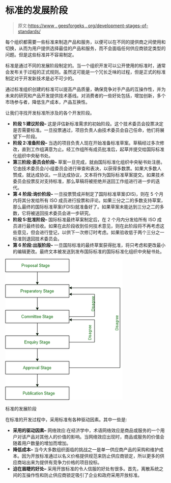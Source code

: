 # 标准的发展阶段

> 原文:[https://www . geesforgeks . org/development-stages-of-standards/](https://www.geeksforgeeks.org/development-stages-of-standards/)

每个组织都需要一些标准来制造产品和服务，以便可以在不同的提供商之间使用和切换，从而为用户提供选择最佳的产品和服务，而不会面临任何供应商锁定类型的问题。但是这些标准并不容易制定。

标准是通过不同的发展阶段制定的。当一个组织开发可以公开使用的标准时，通常会发布关于过程的正式规则。虽然这可能是一个冗长乏味的过程，但是正式的标准制定对于开发新技术是必不可少的。

通过标准组织创建的标准可以提高产品质量，确保竞争对手产品的互操作性，并为未来的研究和产品开发提供技术基线。对消费者的一些好处包括，增加创新，多个市场参与者，降低生产成本，产品互换性。

让我们寻找开发标准所涉及的各个开发阶段。

*   **阶段 1:建议阶段–**
    这是评估新标准需求的初始阶段。这个技术委员会投票决定是否需要标准。一旦投票通过，项目负责人由技术委员会自己任命，他们将展望下一阶段。
*   **阶段 2:准备阶段–**
    当选的项目负责人现在开始准备标准草案。草稿经过多次修改，直到工作组满意为止。经工作组所有成员批准后，起草并提交给国际标准化组织中央秘书处。
*   **第三阶段:委员会阶段–**
    草案一旦完成，就由国际标准化组织中央秘书处注册。它由技术委员会/小组委员会进行审查和表决，以获得多数票。如果大多数人赞成，就达成协议。一旦达成协议，文本将作为国际标准草案提交。如果技术委员会投票反对支持标准，那么草稿将被拒绝并送回工作组进行进一步的迭代。
*   **第 4 阶段:询价阶段–**
    一旦投票赞成并制定了国际标准草案(DIS)，则在 5 个月内将其分发给所有 ISO 成员进行投票和评论。如果三分之二的多数支持草案，那么最终的国际标准草案(FDIS)就准备好了。如果草案未能达到三分之二的多数，它将被送回技术委员会进一步研究。
*   **阶段 5:批准阶段–**
    国际标准最终草案制定后，在 2 个月内分发给所有 ISO 成员进行最终验收。如果在此阶段收到任何技术意见，则在此阶段将不再考虑这些意见，但会进行登记，以供下一次修订时考虑。如果验收低于两个三分之一标准则退回技术委员会。
*   **第 6 阶段:出版阶段–**
    一旦国际标准的最终草案获得批准，将只考虑和更改最小的编辑更改。最终文本被发送到发布国际标准的国际标准化组织中央秘书处。

![](img/635cd43b7adceaf8addb34ec89fd91d4.png)

标准的发展阶段

在标准的开发过程中，采用标准有各种驱动因素。其中一些是:

*   **采用的驱动因素–**
    网络效应:在经济学中，术语网络效应是商品或服务的一个用户对该产品对其他人的价值的影响。当网络效应出现时，商品或服务的价值会随着用户数量的增加而增加。
*   **降低成本–**
    当今大多数组织面临的挑战之一是单一供应商产品的采购和维护成本。因为开放标准通过以名义价格提供规范来防止供应商锁定，所以更多的供应商站出来为提供有竞争力价格的项目投标。
*   **迫在眉睫的好处–**
    采用开放标准的令人信服的好处有很多。首先，离散系统之间的互操作性和防止供应商锁定吸引了企业和政府采用开放标准。